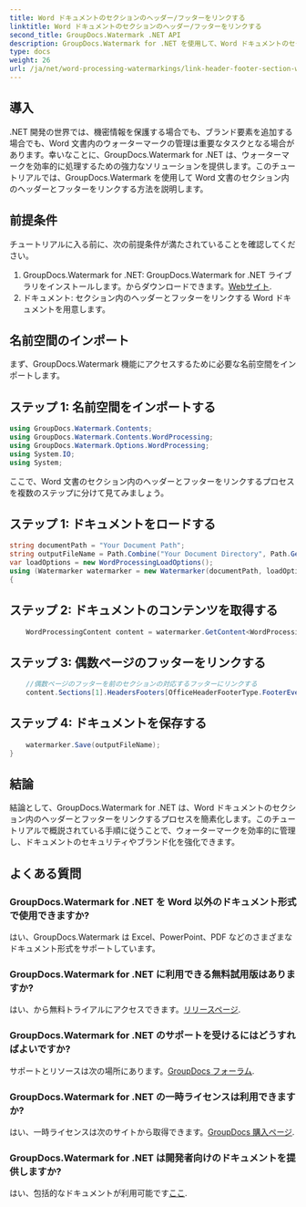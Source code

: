 ```yaml
---
title: Word ドキュメントのセクションのヘッダー/フッターをリンクする
linktitle: Word ドキュメントのセクションのヘッダー/フッターをリンクする
second_title: GroupDocs.Watermark .NET API
description: GroupDocs.Watermark for .NET を使用して、Word ドキュメントのセクション内のヘッダーとフッターを効率的にリンクする方法を学びます。文書管理とセキュリティ。
type: docs
weight: 26
url: /ja/net/word-processing-watermarkings/link-header-footer-section-word-docs/
---
```

## 導入
.NET 開発の世界では、機密情報を保護する場合でも、ブランド要素を追加する場合でも、Word 文書内のウォーターマークの管理は重要なタスクとなる場合があります。幸いなことに、GroupDocs.Watermark for .NET は、ウォーターマークを効率的に処理するための強力なソリューションを提供します。このチュートリアルでは、GroupDocs.Watermark を使用して Word 文書のセクション内のヘッダーとフッターをリンクする方法を説明します。
## 前提条件
チュートリアルに入る前に、次の前提条件が満たされていることを確認してください。
1. GroupDocs.Watermark for .NET: GroupDocs.Watermark for .NET ライブラリをインストールします。からダウンロードできます。[Webサイト](https://releases.groupdocs.com/Watermark/net/).
2. ドキュメント: セクション内のヘッダーとフッターをリンクする Word ドキュメントを用意します。

## 名前空間のインポート
まず、GroupDocs.Watermark 機能にアクセスするために必要な名前空間をインポートします。
## ステップ 1: 名前空間をインポートする
```csharp
using GroupDocs.Watermark.Contents;
using GroupDocs.Watermark.Contents.WordProcessing;
using GroupDocs.Watermark.Options.WordProcessing;
using System.IO;
using System;
```
ここで、Word 文書のセクション内のヘッダーとフッターをリンクするプロセスを複数のステップに分けて見てみましょう。
## ステップ 1: ドキュメントをロードする
```csharp
string documentPath = "Your Document Path";
string outputFileName = Path.Combine("Your Document Directory", Path.GetFileName(documentPath));
var loadOptions = new WordProcessingLoadOptions();
using (Watermarker watermarker = new Watermarker(documentPath, loadOptions))
{
```
## ステップ 2: ドキュメントのコンテンツを取得する
```csharp
    WordProcessingContent content = watermarker.GetContent<WordProcessingContent>();
```
## ステップ 3: 偶数ページのフッターをリンクする
```csharp
    //偶数ページのフッターを前のセクションの対応するフッターにリンクする
    content.Sections[1].HeadersFooters[OfficeHeaderFooterType.FooterEven].IsLinkedToPrevious = true;
```
## ステップ 4: ドキュメントを保存する
```csharp
    watermarker.Save(outputFileName);
}
```

## 結論
結論として、GroupDocs.Watermark for .NET は、Word ドキュメントのセクション内のヘッダーとフッターをリンクするプロセスを簡素化します。このチュートリアルで概説されている手順に従うことで、ウォーターマークを効率的に管理し、ドキュメントのセキュリティやブランド化を強化できます。
## よくある質問
### GroupDocs.Watermark for .NET を Word 以外のドキュメント形式で使用できますか?
はい、GroupDocs.Watermark は Excel、PowerPoint、PDF などのさまざまなドキュメント形式をサポートしています。
### GroupDocs.Watermark for .NET に利用できる無料試用版はありますか?
はい、から無料トライアルにアクセスできます。[リリースページ](https://releases.groupdocs.com/).
### GroupDocs.Watermark for .NET のサポートを受けるにはどうすればよいですか?
サポートとリソースは次の場所にあります。[GroupDocs フォーラム](https://forum.groupdocs.com/c/watermark/19).
### GroupDocs.Watermark for .NET の一時ライセンスは利用できますか?
はい、一時ライセンスは次のサイトから取得できます。[GroupDocs 購入ページ](https://purchase.groupdocs.com/temporary-license/).
### GroupDocs.Watermark for .NET は開発者向けのドキュメントを提供しますか?
はい、包括的なドキュメントが利用可能です[ここ](https://reference.groupdocs.com/Watermark/net/).